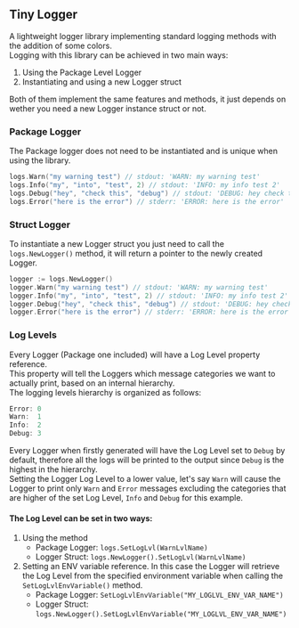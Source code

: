 ## Tiny Logger

A lightweight logger library implementing standard logging methods with the addition of some colors.    
Logging with this library can be achieved in two main ways:

1. Using the Package Level Logger
2. Instantiating and using a new Logger struct

Both of them implement the same features and methods, it just depends on wether you need
a new Logger instance struct or not.

### Package Logger

The Package logger does not need to be instantiated and is unique when using the library.

```go
logs.Warn("my warning test") // stdout: 'WARN: my warning test'
logs.Info("my", "into", "test", 2) // stdout: 'INFO: my info test 2'
logs.Debug("hey", "check this", "debug") // stdout: 'DEBUG: hey check this debug'
logs.Error("here is the error") // stderr: 'ERROR: here is the error'
```

### Struct Logger

To instantiate a new Logger struct you just need to call the `logs.NewLogger()` method, it will return a pointer
to the newly created Logger.

```go
logger := logs.NewLogger()
logger.Warn("my warning test") // stdout: 'WARN: my warning test'
logger.Info("my", "into", "test", 2) // stdout: 'INFO: my info test 2'
logger.Debug("hey", "check this", "debug") // stdout: 'DEBUG: hey check this debug'
logger.Error("here is the error") // stderr: 'ERROR: here is the error'
```

### Log Levels

Every Logger (Package one included) will have a Log Level property reference.    
This property will tell the Loggers which message categories we want to actually print, based on an internal
hierarchy.    
The logging levels hierarchy is organized as follows:

```go
Error: 0
Warn:  1
Info:  2
Debug: 3
```

Every Logger when firstly generated will have the Log Level set to `Debug` by default, therefore all the logs will be
printed to the
output since `Debug` is the highest in the hierarchy.    
Setting the Logger Log Level to a lower value, let's say `Warn` will cause the Logger to print only `Warn` and `Error`
messages
excluding the categories that are higher of the set Log Level, `Info` and `Debug` for this example.

#### The Log Level can be set in two ways:

1. Using the method
    - Package Logger: `logs.SetLogLvl(WarnLvlName)`
    - Logger Struct: `logs.NewLogger().SetLogLvl(WarnLvlName)`
2. Setting an ENV variable reference. In this case the Logger will retrieve the Log Level from the specified environment
   variable when calling the `SetLogLvlEnvVariable()` method.
    - Package Logger: `SetLogLvlEnvVariable("MY_LOGLVL_ENV_VAR_NAME")`
    - Logger Struct: `logs.NewLogger().SetLogLvlEnvVariable("MY_LOGLVL_ENV_VAR_NAME")`
